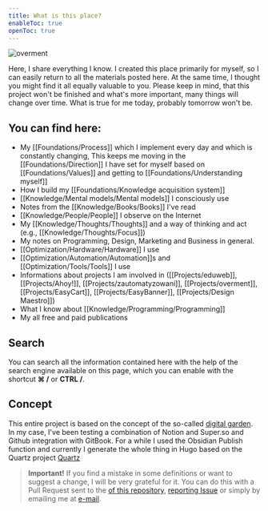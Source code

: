```yaml
---
title: What is this place?
enableToc: true
openToc: true
---
```


![overment](https://space.overment.com/overment/overment.png)

Here, I share everything I know. I created this place primarily for myself, so I can easily return to all the materials posted here. At the same time, I thought you might find it all equally valuable to you. Please keep in mind, that this project won't be finished and what's more important, many things will change over time. What is true for me today, probably tomorrow won't be. 

## You can find here:
* My [[Foundations/Process]] which I implement every day and which is constantly changing, This keeps me moving in the [[Foundations/Direction]]  I have set for myself based on [[Foundations/Values]] and getting to [[Foundations/Understanding myself]]
* How I build my [[Foundations/Knowledge acquisition system]]
* [[Knowledge/Mental models/Mental models]] I consciously use
* Notes from the [[Knowledge/Books/Books]] I've read
* [[Knowledge/People/People]] I observe on the Internet
* My [[Knowledge/Thoughts/Thoughts]] and a way of thinking and act (e.g., [[Knowledge/Thoughts/Focus]])
* My notes on Programming, Design, Marketing and Business in general.
* [[Optimization/Hardware/Hardware]] I use
* [[Optimization/Automation/Automation]]s and [[Optimization/Tools/Tools]] I use
* Informations about projects I am involved in ([[Projects/eduweb]], [[Projects/Ahoy!]], [[Projects/zautomatyzowani]], [[Projects/overment]], [[Projects/EasyCart]], [[Projects/EasyBanner]], [[Projects/Design Maestro]])
* What I know about [[Knowledge/Programming/Programming]]
* My all free and paid publications

## Search

You can search all the information contained here with the help of the search engine available on this page, which you can enable with the shortcut **⌘ /** or **CTRL /**.

## Concept

This entire project is based on the concept of the so-called [digital garden](https://joelhooks.com/digital-garden). In my case, I've been testing a combination of Notion and Super.so and Github integration with GitBook. For a while I used the Obsidian Publish function and currently I generate the whole thing in Hugo based on the Quartz project [Quartz](https://quartz.jzhao.xyz/) 

> **Important!** If you find a mistake in some definitions or want to suggest a change, I will be very grateful for it. You can do this with a Pull Request sent to the [of this repository](https://github.com/iceener/brain), [reporting Issue](https://github.com/iceener/brain/issues/new) or simply by emailing me at [e-mail](mailto:adam@overment.com).
